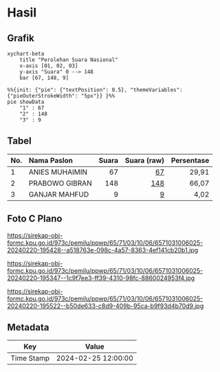 # Hasil

## Grafik

```mermaid
xychart-beta
    title "Perolehan Suara Nasional"
    x-axis [01, 02, 03]
    y-axis "Suara" 0 --> 148
    bar [67, 148, 9]
```

```mermaid
%%{init: {"pie": {"textPosition": 0.5}, "themeVariables": {"pieOuterStrokeWidth": "5px"}} }%%
pie showData
    "1" : 67
    "2" : 148
    "3" : 9
```

## Tabel

| No. | Nama Paslon    | Suara | Suara (raw) | Persentase |
|:--- |:-------------- | -----:| -----------:| ----------:|
| 1   | ANIES MUHAIMIN | 67    | [67][p-1]   | 29,91      |
| 2   | PRABOWO GIBRAN | 148   | [148][p-2]  | 66,07      |
| 3   | GANJAR MAHFUD  | 9     | [9][p-3]    | 4,02       |


[p-1]: https://github.com/gigit-pemilu/pemilu-2024/blob/main/pilpres/hitung-suara/sub/65-kalimantan-utara/sub/71-kota-tarakan/sub/03-tarakan-timur/sub/1006-pantai-amal/sub/025-tps/sub/paslon-1.txt
[p-2]: https://github.com/gigit-pemilu/pemilu-2024/blob/main/pilpres/hitung-suara/sub/65-kalimantan-utara/sub/71-kota-tarakan/sub/03-tarakan-timur/sub/1006-pantai-amal/sub/025-tps/sub/paslon-2.txt
[p-3]: https://github.com/gigit-pemilu/pemilu-2024/blob/main/pilpres/hitung-suara/sub/65-kalimantan-utara/sub/71-kota-tarakan/sub/03-tarakan-timur/sub/1006-pantai-amal/sub/025-tps/sub/paslon-3.txt

## Foto C Plano

https://sirekap-obj-formc.kpu.go.id/973c/pemilu/ppwp/65/71/03/10/06/6571031006025-20240220-195428--a518763e-098c-4a57-8363-4ef141cb20b1.jpg

https://sirekap-obj-formc.kpu.go.id/973c/pemilu/ppwp/65/71/03/10/06/6571031006025-20240220-195347--1c9f7ee3-ff39-4310-98fc-8860024953f4.jpg

https://sirekap-obj-formc.kpu.go.id/973c/pemilu/ppwp/65/71/03/10/06/6571031006025-20240220-195522--b50de633-c8d9-409b-95ca-b9f93d4b70d9.jpg


## Metadata

| Key        | Value               |
| ---------- | ------------------- |
| Time Stamp | 2024-02-25 12:00:00 |



